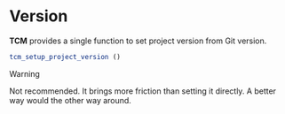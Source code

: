 # Version

__TCM__ provides a single function to set project version from Git version.

```cmake
tcm_setup_project_version ()
```

> [!WARNING]
> 
> Not recommended. 
> It brings more friction than setting it directly.
> A better way would the other way around.
